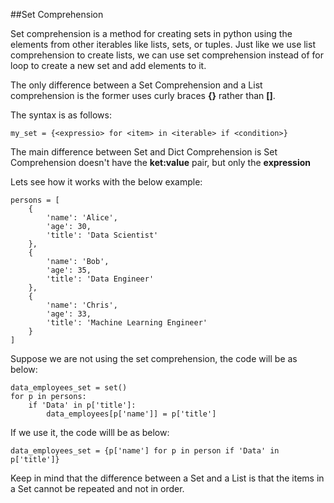 ##Set Comprehension

Set comprehension is a method for creating sets in python using the elements from other iterables like lists, sets, or tuples. Just like we use list comprehension to create lists, we can use set comprehension instead of for loop to create a new set and add elements to it.

The only difference between a Set Comprehension and a List comprehension is the former uses curly braces **{}** rather than **[]**.

The syntax is as follows:

```commandline
my_set = {<expressio> for <item> in <iterable> if <condition>}
```

The main difference between Set and Dict Comprehension is Set Comprehension doesn't have the **ket:value** pair, but only the **expression**

Lets see how it works with the below example:


```commandline
persons = [
    {
        'name': 'Alice',
        'age': 30,
        'title': 'Data Scientist'
    },
    {
        'name': 'Bob',
        'age': 35,
        'title': 'Data Engineer'
    },
    {
        'name': 'Chris',
        'age': 33,
        'title': 'Machine Learning Engineer'
    }
]

```

Suppose we are not using the set comprehension, the code will be as below:

```commandline
data_employees_set = set()
for p in persons:
    if 'Data' in p['title']:
        data_employees[p['name']] = p['title']

```

If we use it, the code willl be as below:

```commandline
data_employees_set = {p['name'] for p in person if 'Data' in p['title']}
```

Keep in mind that the difference between a Set and a List is that the items in a Set cannot be repeated and not in order.